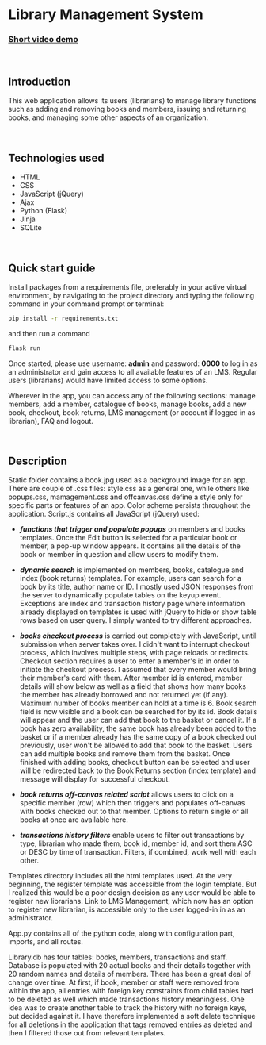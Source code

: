 # Library Management System

### [Short video demo](https://www.youtube.com/watch?v=7GMXeOrey2M)
<br>

## Introduction
This web application allows its users (librarians) to manage library functions such as adding and removing books and members, issuing and returning books, and managing some other aspects of an organization.

<br>

## Technologies used
- HTML  
- CSS  
- JavaScript (jQuery)  
- Ajax 
- Python (Flask)  
- Jinja
- SQLite

<br>

## Quick start guide
Install packages from a requirements file, preferably in your active virtual environment, by navigating to the project directory and typing the following command in your command prompt or terminal:
```bash 
pip install -r requirements.txt
``` 
and then run a command 
```bash
flask run
```
Once started, please use username: **admin** and password: **0000** to log in as an administrator and gain access to all available features of an LMS. Regular users (librarians) would have limited access to some options.

Wherever in the app, you can access any of the following sections: manage members, add a member, catalogue of books, manage books, add a new book, checkout, book returns, LMS management (or account if logged in as librarian), FAQ and logout.

<br>

## Description

Static folder contains a book.jpg used as a background image for an app. There are couple of .css files: style.css as a general one, while others like popups.css, mamagement.css and offcanvas.css define a style only for specific parts or features of an app. Color scheme persists throughout the application. Script.js contains all JavaScript (jQuery) used:

- ***functions that trigger and populate popups*** on members and books templates. Once the Edit button is selected for a particular book or member, a pop-up window appears. It contains all the details of the book or member in question and allow users to modify them.

- ***dynamic search*** is implemented on members, books, catalogue and index (book returns) templates. For example, users can search for a book by its title, author name or ID. I mostly used JSON responses from the server to dynamically populate tables on the keyup event. Exceptions are index and transaction history page where information already displayed on templates is used with jQuery to hide or show table rows based on user query. I simply wanted to try different approaches.

- ***books checkout process*** is carried out completely with JavaScript, until submission when server takes over. I didn't want to interrupt checkout process, which involves multiple steps, with page reloads or redirects. Checkout section requires a user to enter a member's id in order to initiate the checkout process. I assumed that every member would bring their member's card with them. After member id is entered, member details will show below as well as a field that shows how many books the member has already borrowed and not returned yet (if any). Maximum number of books member can hold at a time is 6. Book search field is now visible and a book can be searched for by its id. Book details will appear and the user can add that book to the basket or cancel it. If a book has zero availability, the same book has already been added to the basket or if a member already has the same copy of a book checked out previously, user won't be allowed to add that book to the basket. Users can add multiple books and remove them from the basket. Once finished with adding books, checkout button can be selected and user will be redirected back to the Book Returns section (index template) and message will display for successful checkout.

- ***book returns off-canvas related script*** allows users to click on a specific member (row) which then triggers and populates off-canvas with books checked out to that member. Options to return single or all books at once are available here. 

- ***transactions history filters*** enable users to filter out transactions by type, librarian who made them, book id, member id, and sort them ASC or DESC by time of transaction. Filters, if combined, work well with each other.

Templates directory includes all the html templates used. At the very beginning, the register template was accessible from the login template. But I realized this would be a poor design decision as any user would be able to register new librarians. Link to LMS Management, which now has an option to register new librarian, is accessible only to the user logged-in in as an administrator.

App.py contains all of the python code, along with configuration part, imports, and all routes.

Library.db has four tables: books, members, transactions and staff. Database is populated with 20 actual books and their details together with 20 random names and details of members. There has been a great deal of change over time. At first, if book, member or staff were removed from within the app, all entries with foreign key constraints from child tables had to be deleted as well which made transactions history meaningless. One idea was to create another table to track the history with no foreign keys, but decided against it. I have therefore implemented a soft delete technique for all deletions in the application that tags removed entries as deleted and then I filtered those out from relevant templates.
